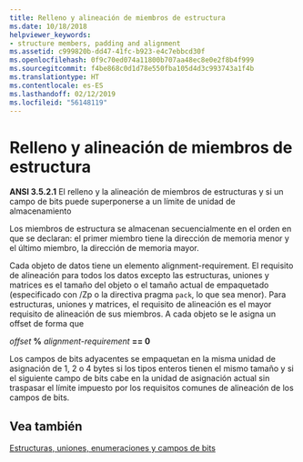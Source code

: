 ```yaml
---
title: Relleno y alineación de miembros de estructura
ms.date: 10/18/2018
helpviewer_keywords:
- structure members, padding and alignment
ms.assetid: c999820b-dd47-41fc-b923-e4c7ebbcd30f
ms.openlocfilehash: 0f9c70ed074a11800b707aa48ec8e0e2f8b4f999
ms.sourcegitcommit: f4be868c0d1d78e550fba105d4d3c993743a1f4b
ms.translationtype: HT
ms.contentlocale: es-ES
ms.lasthandoff: 02/12/2019
ms.locfileid: "56148119"
---
```

# <a name="padding-and-alignment-of-structure-members"></a>Relleno y alineación de miembros de estructura

**ANSI 3.5.2.1** El relleno y la alineación de miembros de estructuras y si un campo de bits puede superponerse a un límite de unidad de almacenamiento

Los miembros de estructura se almacenan secuencialmente en el orden en que se declaran: el primer miembro tiene la dirección de memoria menor y el último miembro, la dirección de memoria mayor.

Cada objeto de datos tiene un elemento alignment-requirement. El requisito de alineación para todos los datos excepto las estructuras, uniones y matrices es el tamaño del objeto o el tamaño actual de empaquetado (especificado con /Zp o la directiva pragma `pack`, lo que sea menor). Para estructuras, uniones y matrices, el requisito de alineación es el mayor requisito de alineación de sus miembros. A cada objeto se le asigna un offset de forma que

*offset* **%** *alignment-requirement* **== 0**

Los campos de bits adyacentes se empaquetan en la misma unidad de asignación de 1, 2 o 4 bytes si los tipos enteros tienen el mismo tamaño y si el siguiente campo de bits cabe en la unidad de asignación actual sin traspasar el límite impuesto por los requisitos comunes de alineación de los campos de bits.

## <a name="see-also"></a>Vea también

[Estructuras, uniones, enumeraciones y campos de bits](../c-language/structures-unions-enumerations-and-bit-fields.md)
